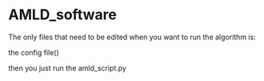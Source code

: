 # AMLD_software

The only files that need to be edited when you want to run the algorithm is:

the config file()

then you just run the amld_script.py
